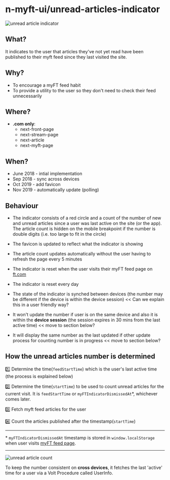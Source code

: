 # n-myft-ui/unread-articles-indicator

![unread article indicator](https://user-images.githubusercontent.com/21194161/72087965-38d9c080-3301-11ea-9616-d1b31132c269.png)


## What?

It indicates to the user that articles they've not yet read have been published to their myft feed since they last visited the site.

## Why?

- To encourage a myFT feed habit
- To provide a utility to the user so they don't need to check their feed unnecessarily


## Where?

- **.com only**:
  - next-front-page
  - next-stream-page
  - next-article
  - next-myft-page

## When?

- June 2018 - intial implementation
- Sep 2018 - sync across devices
- Oct 2019 - add favicon
- Nov 2019 - automatically update (polling)



## Behaviour

- The indicator consists of a red circle and a count of the number of new and unread articles since a user was last active on the site (or the app). The article count is hidden on the mobile breakpoint if the number is double digits (i.e. too large to fit in the circle)

- The favicon is updated to reflect what the indicator is showing

- The article count updates automatically without the user having to refresh the page every 5 minutes

- The indicator is reset when the user visits their myFT feed page on [ft.com](https://www.ft.com/ft.com/myft/following)

- The indicator is reset every day

- The state of the indicator is synched between devices (the number may be different if the device is within the device session) << Can we explain this in a user friendly way?

- It won't update the number if user is on the same device and also it is within the **device session** (the session expires in 30 mins from the last active time) << move to section below?

- It will display the same number as the last updated if other update process for counting number is in progress << move to section below?



## How the unread articles number is determined

:one: Determine the time(`feedStartTime`) which is the user's last active time (the process is explained below)

:two: Determine the time(`startTime`) to be used to count unread articles for the current visit. It is `feedStartTime` or `myFTIndicatorDismissedAt`&ast;, whichever comes later.

:three: Fetch myft feed articles for the user

:four: Count the articles published after the timestamp(`startTime`)

---
&ast; `myFTIndicatorDismissedAt` timestamp is stored in `window.localStorage` when user visits [myFT feed page](https://www.ft.com/myft/following).

---
![unread article count](https://user-images.githubusercontent.com/21194161/72608180-11df4800-391a-11ea-973b-4a52933561ab.png)

To keep the number consistent on **cross devices**, it fetches the last 'active' time for a user via a Volt Procedure called UserInfo.
